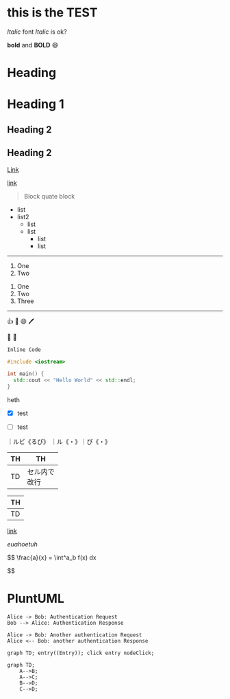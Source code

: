 # this is the TEST

_Italic_ font _Italic_ is ok?

**bold** and **BOLD**
:smile:

# Heading

# Heading 1

## Heading 2

## Heading 2

[Link](this)

[link][1]

> Block quate
> block

- list
- list2
  - list
  - list
    - list
    - list

---

1. One
1. Two
1) One
2) Two
3) Three

---

:+1: :anger: :smile: :pen:

:angel: :thinking:

`Inline Code`

```cpp
#include <iostream>

int main() {
  std::cout << "Hello World" << std::endl;
}
```
heth

- [x] test

* [ ] test

｜ルビ《るび》
｜ル《・》｜び《・》

| TH  | TH               |
| --- | ---------------- |
| TD  | セル内で<br>改行|

| TH  |
| --- |
| TD  |

[link](#Heading)

[1]: http

<em>euahoetuh</em>


$$
\frac{a}{x} = \int^a_b f(x) dx

$$

# PluntUML

```plantuml Start
Alice -> Bob: Authentication Request
Bob --> Alice: Authentication Response

Alice -> Bob: Another authentication Request
Alice <-- Bob: another authentication Response
```

```mermaid
graph TD; entry((Entry)); click entry nodeClick;

```

```mermaid
graph TD;
    A-->B;
    A-->C;
    B-->D;
    C-->D;

```
